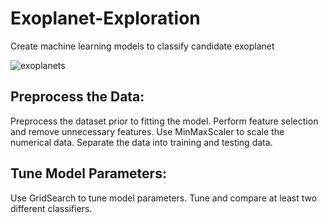 # Exoplanet-Exploration

Create machine learning models to classify candidate exoplanet

![exoplanets](https://user-images.githubusercontent.com/70447525/116487763-b3b04d00-a85e-11eb-8e95-bb5ad568d147.jpg)

## Preprocess the Data:
Preprocess the dataset prior to fitting the model.
Perform feature selection and remove unnecessary features.
Use MinMaxScaler to scale the numerical data.
Separate the data into training and testing data.


## Tune Model Parameters:
Use GridSearch to tune model parameters.
Tune and compare at least two different classifiers.
